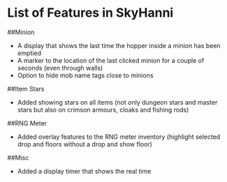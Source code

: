 # List of Features in SkyHanni

##Minion
- A display that shows the last time the hopper inside a minion has been emptied
- A marker to the location of the last clicked minion for a couple of seconds (even through walls)
- Option to hide mob name tags close to minions

##Item Stars
- Added showing stars on all items (not only dungeon stars and master stars but also on crimson armours, cloaks and fishing rods)

##RNG Meter
- Added overlay features to the RNG meter inventory (highlight selected drop and floors without a drop and show floor)

##Misc
- Added a display timer that shows the real time